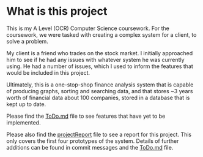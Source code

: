 # What is this project

This is my A Level (OCR) Computer Science coursework. For the coursework, we were tasked with creating a complex system for a client, to solve
a problem. 

My client is a friend who trades on the stock market. I initially approached him to see if he had any issues with whatever system he was currently using. He had a number of issues, which I used to inform the features that would be included in this project.

Ultimately, this is a one-stop-shop finance analysis system that is capable of producing graphs, sorting and searching data, and that stores ~3 years worth of financial data about 100 companies, stored in a database that is kept up to date.

Please find the [ToDo.md](../docs/ToDo.md) file to see features that have yet to be implemented.

Please also find the [projectReport](../docs/projectReport.docx) file to see a report for this project. This only covers the first four prototypes of the system. Details of further additions can be found in commit messages and the [ToDo.md](../docs/ToDo.md) file.
